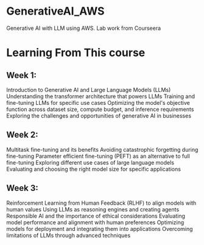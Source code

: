 # GenerativeAI_AWS
Generative AI with LLM using AWS.
Lab work from Courseera

# Learning From This course 

## Week 1:

Introduction to Generative AI and Large Language Models (LLMs)
Understanding the transformer architecture that powers LLMs
Training and fine-tuning LLMs for specific use cases
Optimizing the model's objective function across dataset size, compute budget, and inference requirements
Exploring the challenges and opportunities of generative AI in businesses

## Week 2:

Multitask fine-tuning and its benefits
Avoiding catastrophic forgetting during fine-tuning
Parameter efficient fine-tuning (PEFT) as an alternative to full fine-tuning
Exploring different use cases of large language models
Evaluating and choosing the right model size for specific applications

## Week 3:

Reinforcement Learning from Human Feedback (RLHF) to align models with human values
Using LLMs as reasoning engines and creating agents
Responsible AI and the importance of ethical considerations
Evaluating model performance and alignment with human preferences
Optimizing models for deployment and integrating them into applications
Overcoming limitations of LLMs through advanced techniques

